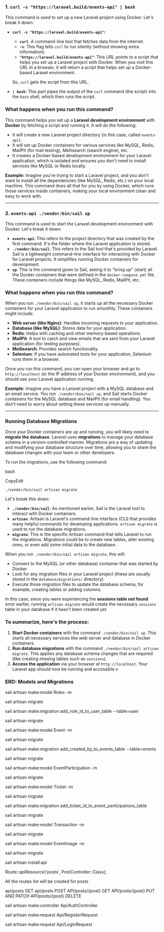 ### 1\. **`curl -s "https://laravel.build/events-api" | bash`**

This command is used to set up a new Laravel project using Docker. Let's break it down:

-   **`curl -s "https://laravel.build/events-api"`:**

    -   **`curl`**: A command-line tool that fetches data from the internet.
    -   **`-s`**: This flag tells `curl` to run silently (without showing extra information).
    -   **`"https://laravel.build/events-api"`**: This URL points to a script that helps you set up a Laravel project with Docker. When you visit this URL in a browser, it will return a script that helps set up a Docker-based Laravel environment.

    So, `curl` gets the script from this URL.

-   **`| bash`**: This part pipes the output of the `curl` command (the script) into the `bash` shell, which then runs the script.

### What happens when you run this command?

This command helps you set up a **Laravel development environment** with **Docker** by fetching a script and running it. It will do the following:

-   It will create a new Laravel project directory (in this case, called `events-api`).
-   It will set up Docker containers for various services like MySQL, Redis, MailPit (for mail testing), Meilisearch (search engine), etc.
-   It creates a Docker-based development environment for your Laravel application, which is isolated and ensures you don't need to install services like MySQL or Redis locally.

**Example:** Imagine you're trying to start a Laravel project, and you don't want to install all the dependencies (like MySQL, Redis, etc.) on your local machine. This command does all that for you by using Docker, which runs those services inside containers, making your local environment clean and easy to work with.

---

### 2\. **`events-api ./vendor/bin/sail up`**

This command is used to start the Laravel development environment with Docker. Let's break it down:

-   **`events-api`**: This refers to the project directory that was created by the first command. It's the folder where the Laravel application is stored.
-   **`./vendor/bin/sail`**: This refers to the Sail tool that's provided by Laravel. Sail is a lightweight command-line interface for interacting with Docker for Laravel projects. It simplifies running Docker containers for development.
-   **`up`**: This is the command given to Sail, asking it to "bring up" (start) all the Docker containers that were defined in the `docker-compose.yml` file. These containers include things like MySQL, Redis, MailPit, etc.

### What happens when you run this command?

When you run `./vendor/bin/sail up`, it starts up all the necessary Docker containers for your Laravel application to run smoothly. These containers might include:

-   **Web server (like Nginx)**: Handles incoming requests to your application.
-   **Database (like MySQL)**: Stores data for your application.
-   **Redis**: Helps with caching and other memory-based operations.
-   **MailPit**: A tool to catch and view emails that are sent from your Laravel application (for testing purposes).
-   **Meilisearch**: Provides search functionality.
-   **Selenium**: If you have automated tests for your application, Selenium runs them in a browser.

Once you run this command, you can open your browser and go to `http://localhost` (or the IP address of your Docker environment), and you should see your Laravel application running.

**Example:** Imagine you have a Laravel project with a MySQL database and an email service. You run `./vendor/bin/sail up`, and Sail starts Docker containers for the MySQL database and MailPit (for email handling). You don't need to worry about setting these services up manually.

---

### **Running Database Migrations**

Once your Docker containers are up and running, you will likely need to **migrate the database**. Laravel uses **migrations** to manage your database schema in a version-controlled manner. Migrations are a way of updating and modifying your database structure over time, allowing you to share the database changes with your team or other developers.

To run the migrations, use the following command:

bash

CopyEdit

`./vendor/bin/sail artisan migrate`

Let's break this down:

-   **`./vendor/bin/sail`**: As mentioned earlier, Sail is the Laravel tool to interact with Docker containers.
-   **`artisan`**: Artisan is Laravel's command-line interface (CLI) that provides many helpful commands for developing applications. `artisan migrate` is used to run the database migrations.
-   **`migrate`**: This is the specific Artisan command that tells Laravel to run the migrations. Migrations could be to create new tables, alter existing ones, or even add some initial data to the database.

When you run `./vendor/bin/sail artisan migrate`, this will:

-   Connect to the MySQL (or other database) container that was started by Docker.
-   Look for any migration files in your Laravel project (these are usually stored in the `database/migrations/` directory).
-   Execute those migration files to update the database schema, for example, creating tables or adding columns.

In this case, since you were experiencing the **sessions table not found** error earlier, running `artisan migrate` would create the necessary `sessions` table in your database if it hasn't been created yet.

### To summarize, here's the process:

1.  **Start Docker containers** with the command `./vendor/bin/sail up`. This starts all necessary services like web server and database in Docker containers.
2.  **Run database migrations** with the command `./vendor/bin/sail artisan migrate`. This applies any database schema changes that are required (like creating missing tables such as `sessions`).
3.  **Access the application** via your browser at `http://localhost`. Your Laravel app should now be running and accessible.v

### ERD: Models and Migrations

sail artisan make:model Roles -m

sail artisan migrate

sail artisan make:migration add_role_id_to_user_table --table=user

sail artisan migrate

sail artisan make:model Event -m

sail artisan migrate

sail artisan make:migration add_created_by_to_events_table --table=events

sail artisan migrate

sail artisan make:model EventParticipation -m

sail artisan migrate

sail artisan make:model Ticket -m

sail artisan migrate

sail artisan make:migration add_ticket_id_to_event_participations_table

sail artisan migrate

sail artisan make:model Transaction -m

sail artisan migrate

sail artisan make:model EventImage -m

sail artisan migrate

sail artisan install:api

Route::apiResource('posts', PostController::Class);

All the routes list will be created for posts

api/posts GET
api/posts POST
API/posts/{post} GET
API/posts/{post} PUT AND PATCH
API/posts/{post} DELETE

sail artisan make:controller Api/AuthController

sail artisan make:request Api/RegisterRequest

sail artisan make:request Api/LoginRequest
